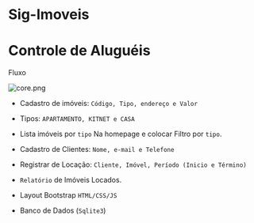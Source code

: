 # Sig-Imoveis
# Controle de Aluguéis

Fluxo

![core.png](https://raw.githubusercontent.com/djangomy/immobile/main/core.png)

- Cadastro de imóveis:  `Código, Tipo, endereço e Valor`

- Tipos: `APARTAMENTO, KITNET e CASA`

- Lista imóveis por `tipo` Na homepage e colocar Filtro por `tipo`. 

- Cadastro de Clientes: `Nome, e-mail e Telefone`

- Registrar de Locação: `Cliente, Imóvel, Período (Inicio e Término)`

- `Relatório` de Imóveis Locados.

- Layout Bootstrap `HTML/CSS/JS`

- Banco de Dados (`Sqlite3`)